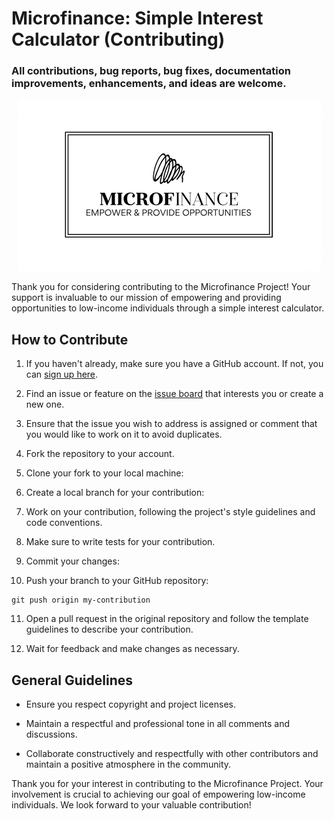 # Microfinance: Simple Interest Calculator (Contributing)
### All contributions, bug reports, bug fixes, documentation improvements, enhancements, and ideas are welcome.

<div style="text-align:center">
    <img src="Resources/Microfinances_Logo-transformed (2).png" alt="Texto alternativo de la imagen">
</div>

Thank you for considering contributing to the Microfinance Project! Your support is invaluable to our mission of empowering and providing opportunities to low-income individuals through a simple interest calculator.

## How to Contribute

1. If you haven't already, make sure you have a GitHub account. If not, you can [sign up here](https://github.com/join).

2. Find an issue or feature on the [issue board](https://github.com/yourusername/yourrepository/issues) that interests you or create a new one.

3. Ensure that the issue you wish to address is assigned or comment that you would like to work on it to avoid duplicates.

4. Fork the repository to your account.

5. Clone your fork to your local machine:

6. Create a local branch for your contribution:

7. Work on your contribution, following the project's style guidelines and code conventions.

8. Make sure to write tests for your contribution.

9. Commit your changes:

10. Push your branch to your GitHub repository:

 ```
 git push origin my-contribution
 ```

11. Open a pull request in the original repository and follow the template guidelines to describe your contribution.

12. Wait for feedback and make changes as necessary.

## General Guidelines

- Ensure you respect copyright and project licenses.

- Maintain a respectful and professional tone in all comments and discussions.

- Collaborate constructively and respectfully with other contributors and maintain a positive atmosphere in the community.

Thank you for your interest in contributing to the Microfinance Project. Your involvement is crucial to achieving our goal of empowering low-income individuals. We look forward to your valuable contribution!



